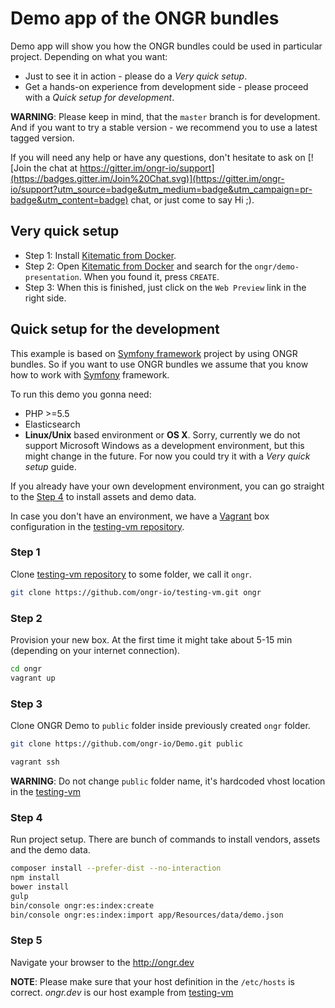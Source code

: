 # Demo app of the ONGR bundles

Demo app will show you how the ONGR bundles could be used in particular project. Depending on what you want:
- Just to see it in action - please do a _Very quick setup_. 
- Get a hands-on experience from development side - please proceed with a _Quick setup for development_.

**WARNING**: Please keep in mind, that the `master` branch is for development. And if you want to try a stable version - we recommend you to use a latest tagged version.

If you will need any help or have any questions, don't hesitate to ask on [![Join the chat at https://gitter.im/ongr-io/support](https://badges.gitter.im/Join%20Chat.svg)](https://gitter.im/ongr-io/support?utm_source=badge&utm_medium=badge&utm_campaign=pr-badge&utm_content=badge) chat, or just come to say Hi ;).

## Very quick setup

* Step 1: Install [Kitematic from Docker](https://kitematic.com).
* Step 2: Open [Kitematic from Docker](https://kitematic.com) and search for the `ongr/demo-presentation`. When you found it, press `CREATE`.
* Step 3: When this is finished, just click on the `Web Preview` link in the right side.

## Quick setup for the development

This example is based on [Symfony framework](https://github.com/symfony/symfony-standard) project by using ONGR bundles. 
So if you want to use ONGR bundles we assume that you know how to work with [Symfony](https://github.com/symfony/symfony) framework.

To run this demo you gonna need:
* PHP >=5.5
* Elasticsearch
* **Linux/Unix** based environment or **OS X**. Sorry, currently we do not support Microsoft Windows as a development environment, but this might change in the future. For now you could try it with a _Very quick setup_ guide.

If you already have your own development environment, you can go straight to the [Step 4](#step-4) to install assets and demo data.
    
In case you don't have an environment, we have a [Vagrant](https://www.vagrantup.com) box configuration in the [testing-vm repository](https://github.com/ongr-io/testing-vm).
  
### Step 1

Clone [testing-vm repository](https://github.com/ongr-io/testing-vm) to some folder, we call it `ongr`.

```bash
git clone https://github.com/ongr-io/testing-vm.git ongr
```

### Step 2

Provision your new box. At the first time it might take about 5-15 min (depending on your internet connection).

```bash
cd ongr
vagrant up
```

### Step 3

Clone ONGR Demo to `public` folder inside previously created `ongr` folder.

```bash
git clone https://github.com/ongr-io/Demo.git public

vagrant ssh
```

**WARNING**: Do not change `public` folder name, it's hardcoded vhost location in the [testing-vm](https://github.com/ongr-io/testing-vm)

### Step 4

Run project setup. There are bunch of commands to install vendors, assets and the demo data.

```bash
composer install --prefer-dist --no-interaction
npm install
bower install
gulp
bin/console ongr:es:index:create
bin/console ongr:es:index:import app/Resources/data/demo.json
```

### Step 5

Navigate your browser to the http://ongr.dev

**NOTE**: Please make sure that your host definition in the `/etc/hosts` is correct. _ongr.dev_ is our host example from [testing-vm](https://github.com/ongr-io/testing-vm)
